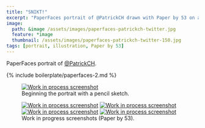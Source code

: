 ```yaml
---
title: "SNIKT!"
excerpt: "PaperFaces portrait of @PatrickCH drawn with Paper by 53 on an iPad."
image: 
  path: &image /assets/images/paperfaces-patrickch-twitter.jpg 
  feature: *image
  thumbnail: /assets/images/paperfaces-patrickch-twitter-150.jpg
tags: [portrait, illustration, Paper by 53]
---
```


PaperFaces portrait of <a href="http://twitter.com/PatrickCH">@PatrickCH</a>.

{% include boilerplate/paperfaces-2.md %}

<figure>
	<a href="/assets/images/paperfaces-patrickch-process-1-lg.jpg"><img src="/assets/images/paperfaces-patrickch-process-1-750.jpg" alt="Work in process screenshot"></a>
	<figcaption>Beginning the portrait with a pencil sketch.</figcaption>
</figure>

<figure class="half">
	<a href="/assets/images/paperfaces-patrickch-process-2-lg.jpg"><img src="/assets/images/paperfaces-patrickch-process-2-600.jpg" alt="Work in process screenshot"></a>
	<a href="/assets/images/paperfaces-patrickch-process-3-lg.jpg"><img src="/assets/images/paperfaces-patrickch-process-3-600.jpg" alt="Work in process screenshot"></a>
	<a href="/assets/images/paperfaces-patrickch-process-4-lg.jpg"><img src="/assets/images/paperfaces-patrickch-process-4-600.jpg" alt="Work in process screenshot"></a>
	<a href="/assets/images/paperfaces-patrickch-process-5-lg.jpg"><img src="/assets/images/paperfaces-patrickch-process-5-600.jpg" alt="Work in process screenshot"></a>
	<figcaption>Work in progress screenshots (Paper by 53).</figcaption>
</figure>
